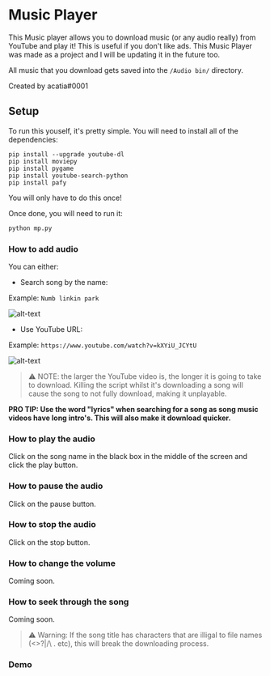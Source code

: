 # Music Player
This Music player allows you to download music (or any audio really) from YouTube and play it! This is useful if you don't like ads. This Music Player was made as a project and I will be updating it in the future too.

All music that you download gets saved into the `/Audio bin/` directory.

Created by acatia#0001

## Setup
To run this youself, it's pretty simple. You will need to install all of the dependencies:
```
pip install --upgrade youtube-dl
pip install moviepy
pip install pygame
pip install youtube-search-python
pip install pafy
```
You will only have to do this once!

Once done, you will need to run it:
```py
python mp.py
```

### How to add audio
You can either: 
* Search song by the name:

Example: `Numb linkin park`

![alt-text](https://cdn.discordapp.com/attachments/763535909433376788/848927783199178832/unknown.png)

* Use YouTube URL:

Example: `https://www.youtube.com/watch?v=kXYiU_JCYtU`

![alt-text](https://cdn.tixte.com/uploads/acatia.needs.rest/kpcp4as999a.png)

> ⚠️ NOTE: the larger the YouTube video is, the longer it is going to take to download. Killing the script whilst it's downloading a song will cause the song to not fully download, making it unplayable.

**PRO TIP: Use the word "lyrics" when searching for a song as song music videos have long intro's. This will also make it download quicker.**

### How to play the audio
Click on the song name in the black box in the middle of the screen and click the play button.

### How to pause the audio
Click on the pause button.

### How to stop the audio
Click on the stop button.

### How to change the volume
Coming soon.

### How to seek through the song
Coming soon.

> ⚠️ Warning: If the song title has characters that are illigal to file names (<>?|/\ . etc), this will break the downloading process. 

### Demo

